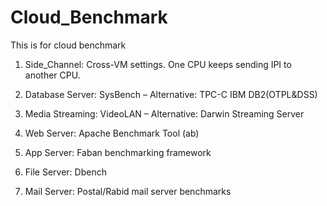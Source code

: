 Cloud_Benchmark
===============

This is for cloud benchmark

1. Side_Channel: Cross-VM settings. One CPU keeps sending IPI to another CPU.

2. Database Server: SysBench
  – Alternative: TPC-C IBM DB2(OTPL&DSS)

3. Media Streaming: VideoLAN
  – Alternative: Darwin Streaming Server

4. Web Server: Apache Benchmark Tool (ab)

5. App Server: Faban benchmarking framework

6. File Server: Dbench

7. Mail Server: Postal/Rabid mail server benchmarks


